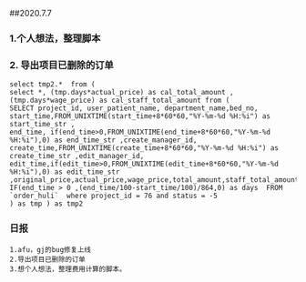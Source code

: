 ##2020.7.7


### 1.个人想法，整理脚本


### 2. 导出项目已删除的订单

    select tmp2.*  from (
    select *, (tmp.days*actual_price) as cal_total_amount , (tmp.days*wage_price) as cal_staff_total_amount from (
    SELECT project_id, user_patient_name, department_name,bed_no,
    start_time,FROM_UNIXTIME(start_time+8*60*60,"%Y-%m-%d %H:%i") as start_time_str ,
    end_time, if(end_time>0,FROM_UNIXTIME(end_time+8*60*60,"%Y-%m-%d %H:%i"),0) as end_time_str ,create_manager_id,
    create_time,FROM_UNIXTIME(create_time+8*60*60,"%Y-%m-%d %H:%i") as create_time_str ,edit_manager_id,
    edit_time,if(edit_time>0,FROM_UNIXTIME(edit_time+8*60*60,"%Y-%m-%d %H:%i"),0) as edit_time_str ,original_price,actual_price,wage_price,total_amount,staff_total_amount,user_staff_name, IF(end_time > 0 ,(end_time/100-start_time/100)/864,0) as days  FROM `order_huli`  where project_id = 76 and status = -5
    ) as tmp ) as tmp2 
    
 
### 日报
    1.afu，gj的bug修复上线    
    2.导出项目已删除的订单
    3.想个人想法，整理费用计算的脚本。